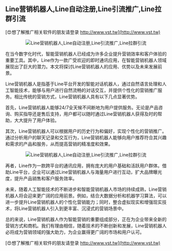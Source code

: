## **Line营销机器人,Line自动注册,Line引流推广,Line拉群引流**

[😍想了解推广相关软件的朋友请登录 http://www.vst.tw](http://www.vst.tw)

 <center><img src="https://vst.tw/MP4/tuiguang/png/8.png" alt="Line营销机器人,Line自动注册,Line引流推广,Line拉群引流"></center>

在当今数字化时代，智能营销机器人已经成为许多企业提升营销效率和客户体验的重要工具。其中，Line作为一款广受欢迎的即时通讯应用，在智能营销机器人领域展现出了巨大的潜力。本文将探讨Line营销机器人的应用、优势以及未来发展前景。

Line营销机器人是指基于Line平台开发的智能对话机器人，通过自然语言处理和人工智能技术，能够与用户进行自然流畅的对话交互，并提供个性化的营销推广服务。相比传统的营销方式，Line营销机器人具有以下几点显著优势。

首先，Line营销机器人能够24/7全天候不间断地为用户提供服务。无论是产品咨询、购买指导还是售后支持，用户都可以随时通过Line营销机器人获得及时的帮助，大大提升了用户体验。

其次，Line营销机器人可以根据用户的历史行为和偏好，实现个性化的营销推广。通过分析用户的聊天记录和交互行为，Line营销机器人能够向用户推荐符合其兴趣和需求的产品和服务，从而提高营销的精准度和效果。

 <center><img src="https://vst.tw/MP4/tuiguang/png/2.png" alt="Line营销机器人,Line自动注册,Line引流推广,Line拉群引流"></center>

再者，Line作为一款跨平台的通讯应用，拥有庞大的用户基础和活跃用户群体。借助Line平台，企业可以通过Line营销机器人与海量用户进行互动，扩大品牌曝光度，提升产品销售和客户服务效率。

未来，随着人工智能技术的不断进步和智能营销机器人市场的持续成熟，Line营销机器人将会迎来更广阔的应用前景。例如，结合大数据分析和机器学习算法，可以进一步提升Line营销机器人的个性化营销能力；同时，整合虚拟现实和增强现实技术，将Line营销机器人引入到更丰富、沉浸式的营销场景中。

总的来说，Line营销机器人作为智能营销的重要组成部分，正在为企业带来全新的营销方式和商机。我们有理由相信，随着技术的不断创新和发展，Line营销机器人必将成为营销领域的强大助力，为企业赢得更广阔的市场和用户认可。

[😍想了解推广相关软件的朋友请登录 http://www.vst.tw](http://www.vst.tw)



